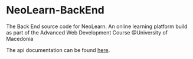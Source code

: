 # NeoLearn-BackEnd
The Back End source code for NeoLearn. An online learning platform build as part of the Advanced Web Development Course @University of Macedonia

The api documentation can be found [here](https://documenter.getpostman.com/view/23775608/2s9Ykn8gvq).

